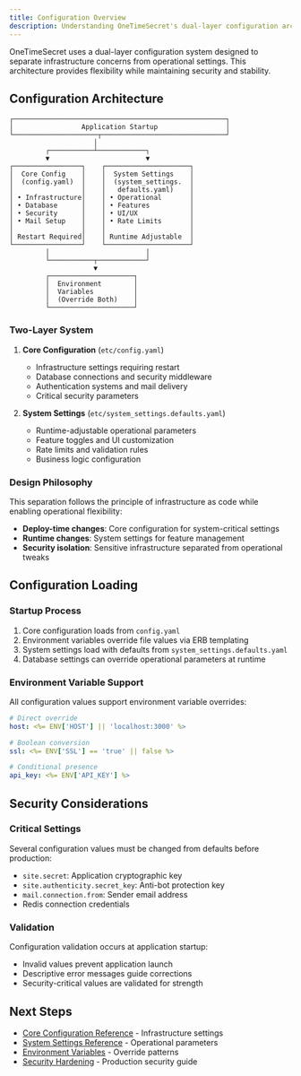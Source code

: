 ```yaml
---
title: Configuration Overview
description: Understanding OneTimeSecret's dual-layer configuration architecture
---
```


OneTimeSecret uses a dual-layer configuration system designed to separate infrastructure concerns from operational settings. This architecture provides flexibility while maintaining security and stability.

## Configuration Architecture

```
┌─────────────────────────────────────────────────────┐
│                 Application Startup                 │
└─────────────────────┬───────────────────────────────┘
                     │
         ┌───────────┴────────────┐
         ▼                        ▼
┌─────────────────┐    ┌─────────────────────┐
│  Core Config    │    │  System Settings    │
│  (config.yaml)  │    │  (system_settings.  │
│                 │    │   defaults.yaml)    │
│ • Infrastructure│    │ • Operational       │
│ • Database      │    │ • Features          │
│ • Security      │    │ • UI/UX             │
│ • Mail Setup    │    │ • Rate Limits       │
│                 │    │                     │
│ Restart Required│    │ Runtime Adjustable  │
└─────────────────┘    └─────────────────────┘
         │                        │
         └───────────┬────────────┘
                     ▼
         ┌─────────────────────┐
         │  Environment        │
         │  Variables          │
         │  (Override Both)    │
         └─────────────────────┘
```

### Two-Layer System

1. **Core Configuration** (`etc/config.yaml`)
   - Infrastructure settings requiring restart
   - Database connections and security middleware
   - Authentication systems and mail delivery
   - Critical security parameters

2. **System Settings** (`etc/system_settings.defaults.yaml`)
   - Runtime-adjustable operational parameters
   - Feature toggles and UI customization
   - Rate limits and validation rules
   - Business logic configuration

### Design Philosophy

This separation follows the principle of infrastructure as code while enabling operational flexibility:

- **Deploy-time changes**: Core configuration for system-critical settings
- **Runtime changes**: System settings for feature management
- **Security isolation**: Sensitive infrastructure separated from operational tweaks

## Configuration Loading

### Startup Process

1. Core configuration loads from `config.yaml`
2. Environment variables override file values via ERB templating
3. System settings load with defaults from `system_settings.defaults.yaml`
4. Database settings can override operational parameters at runtime

### Environment Variable Support

All configuration values support environment variable overrides:

```yaml
# Direct override
host: <%= ENV['HOST'] || 'localhost:3000' %>

# Boolean conversion
ssl: <%= ENV['SSL'] == 'true' || false %>

# Conditional presence
api_key: <%= ENV['API_KEY'] %>
```

## Security Considerations

### Critical Settings

Several configuration values must be changed from defaults before production:

- `site.secret`: Application cryptographic key
- `site.authenticity.secret_key`: Anti-bot protection key
- `mail.connection.from`: Sender email address
- Redis connection credentials

### Validation

Configuration validation occurs at application startup:
- Invalid values prevent application launch
- Descriptive error messages guide corrections
- Security-critical values are validated for strength

## Next Steps

- [Core Configuration Reference](/configuration/core-config) - Infrastructure settings
- [System Settings Reference](/configuration/system-settings) - Operational parameters
- [Environment Variables](/configuration/environment-variables) - Override patterns
- [Security Hardening](/configuration/security) - Production security guide
